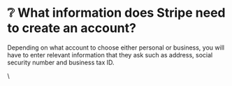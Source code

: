 # ❔ What information does Stripe need to create an account?

Depending on what account to choose either personal or business, you will have to enter relevant information that they ask such as address, social security number and business tax ID.

\
